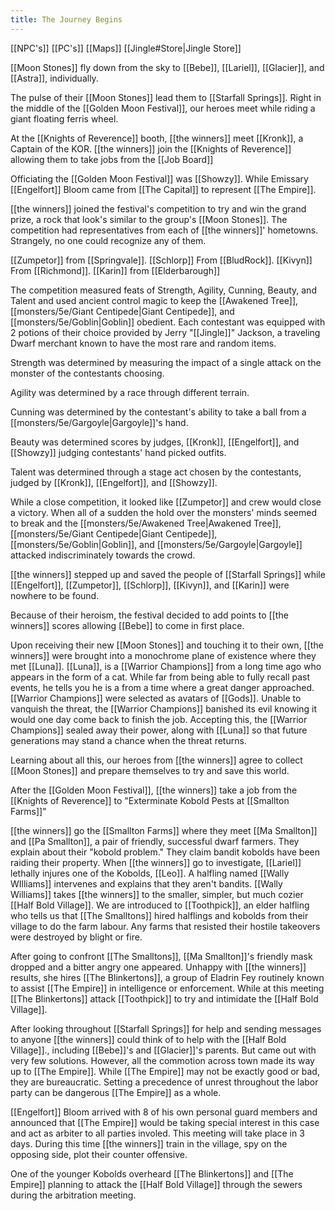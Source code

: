 ```yaml
---
title: The Journey Begins
---
```

[[NPC's]] [[PC's]] [[Maps]] [[Jingle#Store|Jingle Store]]


 [[Moon Stones]] fly down from the sky to [[Bebe]], [[Lariel]], [[Glacier]], and [[Astra]], individually.
 
 The pulse of their [[Moon Stones]] lead them to [[Starfall Springs]]. Right in the middle of the [[Golden Moon Festival]], our heroes meet while riding a giant floating ferris wheel.

At the [[Knights of Reverence]] booth, [[the winners]] meet [[Kronk]], a Captain of the KOR. [[the winners]] join the [[Knights of Reverence]] allowing them to take jobs from the [[Job Board]]

Officiating the [[Golden Moon Festival]] was [[Showzy]]. While Emissary [[Engelfort]] Bloom came from [[The Capital]] to represent [[The Empire]].

[[the winners]] joined the festival's competition to try and win the grand prize, a rock that look's similar to the group's [[Moon Stones]]. The competition had representatives from each of [[the winners]]' hometowns. Strangely, no one could recognize any of them. 

[[Zumpetor]] from [[Springvale]].
[[Schlorp]] From [[BludRock]].
[[Kivyn]] From [[Richmond]].
[[Karin]] from [[Elderbarough]]


The competition measured feats of Strength, Agility, Cunning, Beauty, and Talent and used ancient control magic to keep the [[Awakened Tree]], [[monsters/5e/Giant Centipede|Giant Centipede]], and [[monsters/5e/Goblin|Goblin]] obedient. Each contestant was equipped with 2 potions of their choice provided by Jerry "[[Jingle]]" Jackson, a traveling Dwarf merchant known to have the most rare and random items.

Strength was determined by measuring the impact of a single attack on the monster of the contestants choosing.

Agility was determined by a race through different terrain.

Cunning was determined by the contestant's ability to take a ball from a [[monsters/5e/Gargoyle|Gargoyle]]'s hand.

Beauty was determined scores by judges, [[Kronk]], [[Engelfort]], and [[Showzy]] judging contestants' hand picked outfits.

Talent was determined through a stage act chosen by the contestants, judged by  [[Kronk]], [[Engelfort]], and [[Showzy]].

While a close competition, it looked like [[Zumpetor]] and crew would close a victory. When all of a sudden the hold over the monsters' minds seemed to break and the  [[monsters/5e/Awakened Tree|Awakened Tree]], [[monsters/5e/Giant Centipede|Giant Centipede]], [[monsters/5e/Goblin|Goblin]], and [[monsters/5e/Gargoyle|Gargoyle]] attacked indiscriminately towards the crowd.

[[the winners]] stepped up and saved the people of [[Starfall Springs]] while [[Engelfort]], [[Zumpetor]], [[Schlorp]], [[Kivyn]], and [[Karin]] were nowhere to be found.

Because of their heroism, the festival decided to add points to [[the winners]] scores allowing [[Bebe]] to come in first place.

Upon receiving their new [[Moon Stones]] and touching it to their own, [[the winners]] were brought into a monochrome plane of existence where they met [[Luna]]. [[Luna]], is a [[Warrior Champions]] from a long time ago who appears in the form of a cat. While far from being able to fully recall past events, he tells you he is a from a time where a great danger approached. [[Warrior Champions]] were selected as avatars of [[Gods]]. Unable to vanquish the threat, the [[Warrior Champions]] banished its evil knowing it would one day come back to finish the job. Accepting this, the [[Warrior Champions]] sealed away their power, along with [[Luna]] so that future generations may stand a chance when the threat returns.

Learning about all this, our heroes from [[the winners]] agree to collect [[Moon Stones]] and prepare themselves to try and save this world.

After the [[Golden Moon Festival]], [[the winners]] take a job from the [[Knights of Reverence]] to "Exterminate Kobold Pests at [[Smallton Farms]]"

[[the winners]] go the [[Smallton Farms]] where they meet [[Ma Smallton]] and [[Pa Smallton]], a pair of friendly, successful dwarf farmers. They explain about their "kobold problem." They claim bandit kobolds have been raiding their property. When [[the winners]] go to investigate, [[Lariel]] lethally injures one of the Kobolds, [[Leo]]. A halfling named [[Wally WIlliams]] intervenes and explains that they aren't bandits. [[Wally Williams]] takes [[the winners]] to the smaller, simpler, but much cozier [[Half Bold Village]]. We are introduced to [[Toothpick]], an elder halfling who tells us that [[The Smalltons]] hired halflings and kobolds from their village to do the farm labour. Any farms that resisted their hostile takeovers were destroyed by blight or fire. 

After going to confront [[The Smalltons]], [[Ma Smallton]]'s friendly mask dropped and a bitter angry one appeared. Unhappy with [[the winners]] results, she hires [[The Blinkertons]], a group of Eladrin Fey routinely known to assist [[The Empire]] in intelligence or enforcement. While at this meeting [[The Blinkertons]] attack [[Toothpick]] to try and intimidate the [[Half Bold Village]]. 

After looking throughout [[Starfall Springs]] for help and sending messages to anyone [[the winners]] could think of to help with the [[Half Bold Village]]., including [[Bebe]]'s and [[Glacier]]'s parents. But came out with very few solutions. However, all the commotion across town made its way up to [[The Empire]]. While [[The Empire]] may not be exactly good or bad, they are bureaucratic. Setting a precedence of unrest throughout the labor party can be dangerous [[The Empire]] as a whole.

[[Engelfort]] Bloom arrived with 8 of his own personal guard members and announced that [[The Empire]] would be taking special interest in this case and act as arbiter to all parties involed. This meeting will take place in 3 days. During this time [[the winners]] train in the village, spy on the opposing side, plot their counter offensive.

One of the younger Kobolds overheard [[The Blinkertons]] and [[The Empire]] planning to attack the [[Half Bold Village]] through the sewers during the arbitration meeting.

